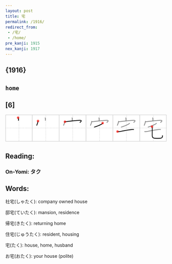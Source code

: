 ```yaml
---
layout: post
title: 宅
permalink: /1916/
redirect_from:
 - /宅/
 - /home/
pre_kanji: 1915
nex_kanji: 1917
---
```


## {1916}

## `home`

## [6]

<div class="stroke"><img src="../images/E5AE85.png" /></div>

## Reading:

### On-Yomi: タク

## Words:

社宅(しゃたく): company owned house

邸宅(ていたく): mansion, residence

帰宅(きたく): returning home

住宅(じゅうたく): resident, housing

宅(たく): house, home, husband

お宅(おたく): your house (polite)
